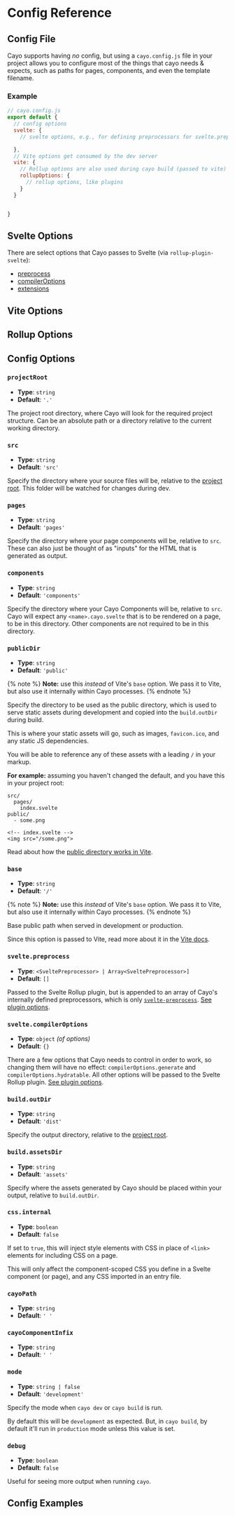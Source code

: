 # Config Reference

## Config File

Cayo supports having _no_ config, but using a `cayo.config.js` file in your project allows you to configure most of the things that cayo needs & expects, such as paths for pages, components, and even the template filename.

### Example
```js
// cayo.config.js
export default {
  // config options
  svelte: {
    // svelte options, e.g., for defining preprocessors for svelte.preprocess

  },
  // Vite options get consumed by the dev server
  vite: {
    // Rollup options are also used during cayo build (passed to vite)
    rollupOptions: {
      // rollup options, like plugins
    }
  }


}
```

## Svelte Options

There are select options that Cayo passes to Svelte (via `rollup-plugin-svelte`):
- [preprocess](#sveltepreprocess)
- [compilerOptions](#sveltecompileroptions)
- [extensions](#svelteextensions)

## Vite Options

## Rollup Options

## Config Options

### `projectRoot`
- **Type**: `string`
- **Default**: `'.'`

The project root directory, where Cayo will look for the required project structure. Can be an absolute path or a directory relative to the current working directory. 

### `src`
- **Type**: `string`
- **Default**: `'src'`

Specify the directory where your source files will be, relative to the [project root](#projectroot). This folder will be watched for changes during dev. 

### `pages`
- **Type**: `string`
- **Default**: `'pages'`

Specify the directory where your page components will be, relative to `src`. These can also just be thought of as "inputs" for the HTML that is generated as output. 


### `components`
- **Type**: `string`
- **Default**: `'components'`

Specify the directory where your Cayo Components will be, relative to `src`. Cayo will expect any `<name>.cayo.svelte` that is to be rendered on a page, to be in this directory. Other components are not required to be in this directory. 


### `publicDir`
- **Type**: `string`
- **Default**: `'public'`

{% note %}
**Note:** use this _instead_ of Vite's `base` option. We pass it to Vite, but also use it internally within Cayo processes.
{% endnote %}

Specify the directory to be used as the public directory, which is used to serve static assets during development and copied into the `build.outDir` during build. 

This is where your static assets will go, such as images, `favicon.ico`, and any static JS dependencies.

You will be able to reference any of these assets with a leading `/` in your markup. 

**For example:** assuming you haven't changed the default, and you have this in your project root:
```
src/
  pages/
    index.svelte
public/
  - some.png
```

```svelte
<!-- index.svelte -->
<img src="/some.png">
```

Read about how the [public directory works in Vite](https://vitejs.dev/guide/assets.html#the-public-directory).

### `base`
- **Type**: `string`
- **Default**: `'/'`

{% note %}
**Note:** use this _instead_ of Vite's `base` option. We pass it to Vite, but also use it internally within Cayo processes.
{% endnote %}

Base public path when served in development or production.

Since this option is passed to Vite, read more about it in the [Vite docs](https://vitejs.dev/config/shared-options.html#base).

### `svelte.preprocess`
- **Type**: `<SveltePreprocessor> | Array<SveltePreprocessor>]`
- **Default**: `[]`

Passed to the Svelte Rollup plugin, but is appended to an array of Cayo's internally defined preprocessors, which is only [`svelte-preprocess`](https://github.com/sveltejs/svelte-preprocess). [See plugin options](https://github.com/sveltejs/rollup-plugin-svelte#usage).

### `svelte.compilerOptions`
- **Type**: `object` _(of options)_
- **Default**: `{}`

There are a few options that Cayo needs to control in order to work, so changing them will have no effect: `compilerOptions.generate` and `compilerOptions.hydratable`. All other options will be passed to the Svelte Rollup plugin. [See plugin options](https://github.com/sveltejs/rollup-plugin-svelte#usage).

### `build.outDir`
- **Type**: `string`
- **Default**: `'dist'`

Specify the output directory, relative to the [project root](#projectroot).

### `build.assetsDir`
- **Type**: `string`
- **Default**: `'assets'`

Specify where the assets generated by Cayo should be placed within your output, relative to `build.outDir`.

### `css.internal`
- **Type**: `boolean`
- **Default**: `false`

If set to `true`, this will inject style elements with CSS in place of `<link>` elements for including CSS on a page.

This will only affect the component-scoped CSS you define in a Svelte component (or page), and any CSS imported in an entry file.

### `cayoPath`
- **Type**: `string`
- **Default**: `' '`

### `cayoComponentInfix`
- **Type**: `string`
- **Default**: `' '`

### `mode`
- **Type**: `string | false`
- **Default**: `'development'`

Specify the mode when `cayo dev` or `cayo build` is run. 

By default this will be `development` as expected. But, in `cayo build`, by default it'll run in `production` mode unless this value is set.

### `debug`
- **Type**: `boolean`
- **Default**: `false`

Useful for seeing more output when running `cayo`.

## Config Examples

